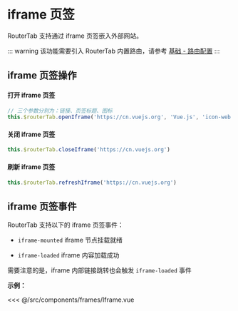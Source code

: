 # iframe 页签

RouterTab 支持通过 iframe 页签嵌入外部网站。

::: warning
该功能需要引入 RouterTab 内置路由，请参考 [基础 - 路由配置](README.md#路由配置)
:::

## iframe 页签操作

<doc-links api="#routertab-openiframetab" demo="/default/"></doc-links>

#### 打开 iframe 页签

```js
// 三个参数分别为：链接、页签标题、图标
this.$routerTab.openIframe('https://cn.vuejs.org', 'Vue.js', 'icon-web')
```

#### 关闭 iframe 页签

```js
this.$routerTab.closeIframe('https://cn.vuejs.org')
```

#### 刷新 iframe 页签

```js
this.$routerTab.refreshIframe('https://cn.vuejs.org')
```

## iframe 页签事件

RouterTab 支持以下的 iframe 页签事件：

- `iframe-mounted` iframe 节点挂载就绪

- `iframe-loaded` iframe 内容加载成功

需要注意的是，iframe 内部链接跳转也会触发 `iframe-loaded` 事件

<doc-links api="#iframe-mounted" demo="/iframe/"></doc-links>

**示例：**

<<< @/src/components/frames/Iframe.vue
